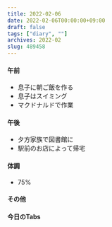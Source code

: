 ```yaml
---
title: 2022-02-06
date: 2022-02-06T00:00:00+09:00
draft: false
tags: ["diary", ""]
archives: 2022-02
slug: 489458
---
```

#### 午前
- 息子に朝ご飯を作る
- 息子はスイミング
- マクドナルドで作業
#### 午後
- 夕方家族で図書館に
- 駅前のお店によって帰宅
#### 体調
- 75%
#### その他
#### 今日のTabs